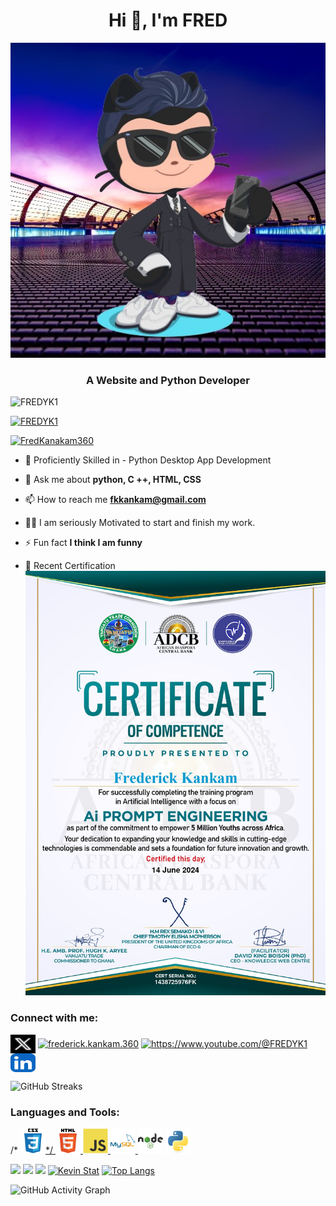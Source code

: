 <h1 align="center">Hi 👋, I'm FRED</h1>
<img src="octocat-removebg-preview.jpg" alt="OCTOCAT" width="1000">
<h3 align="center">A Website and Python Developer</h3>

<p align="left"> <img src="https://komarev.com/ghpvc/?username=FREDYK1&label=Profile%20views&color=0e75b6&style=flat" alt="FREDYK1" /> </p>



<p align="left"> <a href="https://github.com/ryo-ma/github-profile-trophy"><img src="https://github-profile-trophy.vercel.app/?username=FREDYK1" alt="FREDYK1" /></a> </p>

<p align="left"> <a href="https://x.com/FredKankam360" target="blank"><img src="https://img.shields.io/twitter/follow/FredKankam360?logo=twitter&style=for-the-badge" alt="FredKanakam360" /></a> </p>

- 🔭 Proficiently Skilled in - Python Desktop App Development

- 💬 Ask me about **python, C ++, HTML, CSS**

- 📫 How to reach me **fkkankam@gmail.com**
  
- 🧑‍💻 I am seriously Motivated to start and finish my work.

- ⚡ Fun fact **I think I am funny**
  
- 📜 Recent Certification
  <img src="AI PROMPT ENGINEERING CERTIFICATE_page-0001.jpg" alt="AI PROMPT CERT." width="1000">

<h3 align="left">Connect with me:</h3>
<p align="left">
<a href="https://x.com/FredKankam360" target="blank"><img align="center" src="images (1).jpg" alt="X logo" height="30" width="40" /></a>
<a href="https://www.instagram.com/frederick.kankam.360/" target="blank"><img align="center" src="https://raw.githubusercontent.com/rahuldkjain/github-profile-readme-generator/master/src/images/icons/Social/instagram.svg" alt="frederick.kankam.360" height="30" width="40" /></a>
<a href="https://www.youtube.com/@FREDYK1" target="blank"><img align="center" src="https://raw.githubusercontent.com/rahuldkjain/github-profile-readme-generator/master/src/images/icons/Social/youtube.svg" alt="https://www.youtube.com/@FREDYK1" height="30" width="40" /></a>
<a href="https://www.linkedin.com/in/frederick-kankam-85646a302/" target="blank"><img align="center" src="LinkedIn.svg" alt="Linkedin" height="30" width="40" /></a>
  
  
  
  

</p>

![GitHub Streaks](http://github-readme-streak-stats.herokuapp.com?user=FREDYK1&theme=dracula&hide_border=true)

<h3 align="left">Languages and Tools:</h3>
/*</a> <a href="https://www.w3schools.com/css/" target="_blank" rel="noreferrer"> <img src="https://raw.githubusercontent.com/devicons/devicon/master/icons/css3/css3-original-wordmark.svg" alt="css3" width="40" height="40"/>*/ </a> </a>  <a href="https://www.w3.org/html/" target="_blank" rel="noreferrer"> <img src="https://raw.githubusercontent.com/devicons/devicon/master/icons/html5/html5-original-wordmark.svg" alt="html5" width="40" height="40"/> </a> <a href="https://developer.mozilla.org/en-US/docs/Web/JavaScript" target="_blank" rel="noreferrer"> <img src="https://raw.githubusercontent.com/devicons/devicon/master/icons/javascript/javascript-original.svg" alt="javascript" width="40" height="40"/> </a> <a href="https://www.mysql.com/" target="_blank" rel="noreferrer"> <img src="https://raw.githubusercontent.com/devicons/devicon/master/icons/mysql/mysql-original-wordmark.svg" alt="mysql" width="40" height="40"/> </a> <img src="https://raw.githubusercontent.com/devicons/devicon/master/icons/nodejs/nodejs-original-wordmark.svg" alt="nodejs" width="40" height="40"/> </a> <a href="https://www.python.org" target="_blank" rel="noreferrer"> <img src="https://raw.githubusercontent.com/devicons/devicon/master/icons/python/python-original.svg" alt="python" width="40" height="40"/> </a> 


![](https://github-profile-summary-cards.vercel.app/api/cards/profile-details?username=FREDYK1&theme=github_dark)
![](https://github-profile-summary-cards.vercel.app/api/cards/repos-per-language?username=FREDYK1&theme=github_dark)
![](https://github-profile-summary-cards.vercel.app/api/cards/most-commit-language?username=FREDYK1&theme=github_dark)
[![Kevin Stat](https://github-readme-stats.vercel.app/api?username=FREDYK1&show_icons=true&theme=github_dark)](https://github.com/FREDYK1)
[![Top Langs](https://github-readme-stats.vercel.app/api/top-langs/?username=FREDYK1&layout=compact&langs_count=10&theme=github_dark&hide_border=true&count-private=true)](https://github.com/qbentil)
 

![GitHub Activity Graph](https://activity-graph.herokuapp.com/graph?username=FREDYK1&theme=dracula)  

